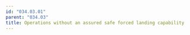 ```yaml
---
id: "034.03.01"
parent: "034.03"
title: Operations without an assured safe forced landing capability
---
```


